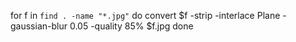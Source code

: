 for f in `find . -name "*.jpg"`
do
    convert $f -strip -interlace Plane -gaussian-blur 0.05 -quality 85% $f.jpg
done
